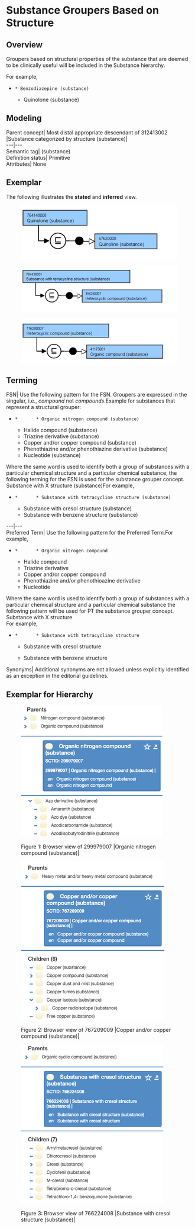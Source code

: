 # Substance Groupers Based on Structure

## Overview

Groupers based on structural properties of the substance that are deemed to be clinically useful will be included in the Substance hierarchy.

For example,

  *     * Benzodiazepine (substance)
    * Quinolone (substance)

## Modeling

Parent concept| Most distal appropriate descendant of 312413002 |Substance categorized by structure (substance)|  
---|---  
Semantic tag| (substance)  
Definition status| Primitive  
Attributes| None  
  
## Exemplar

The following illustrates the **stated** and **inferred** view.

<figure><img src="images/174691432.png" alt="" title=""></figure>

<figure><img src="images/174691430.png" alt="" title=""></figure>

<figure><img src="images/174691429.png" alt="" title=""></figure>

  

  

## Terming

FSN| Use the following pattern for the FSN. Groupers are expressed in the singular, i.e., _compound_ not _compounds_.Example for substances that represent a structural grouper:

  *     *       * Organic nitrogen compound (substance)
      * Halide compound (substance)
      * Triazine derivative (substance)
      * Copper and/or copper compound (substance)
      * Phenothiazine and/or phenothiazine derivative (substance)
      * Nucleotide (substance)

Where the same word is used to identify both a group of substances with a particular chemical structure and a particular chemical substance, the following terming for the FSN is used for the substance grouper concept.  
Substance with X structure (substance)For example,

  *     *       * Substance with tetracycline structure (substance)
      * Substance with cresol structure (substance)
      * Substance with benzene structure (substance)  

  
---|---  
Preferred Term| Use the following pattern for the Preferred Term.For example,

  *     *       * Organic nitrogen compound
      * Halide compound
      * Triazine derivative
      * Copper and/or copper compound
      * Phenothiazine and/or phenothioazine derivative
      * Nucleotide

Where the same word is used to identify both a group of substances with a particular chemical structure and a particular chemical substance the following pattern will be used for PT the substance grouper concept.  
Substance with X structure  
For example,

  *     *       * Substance with tetracycline structure
      * Substance with cresol structure  

      * Substance with benzene structure

  
Synonyms| Additional synonyms are not allowed unless explicitly identified as an exception in the editorial guidelines.  
  
## Exemplar for Hierarchy

<figure><img src="images/174691417.png" alt="" title=""><figcaption><p>Figure 1: Browser view of 299979007 |Organic nitrogen compound (substance)|</p></figcaption></figure>

  

  

<figure><img src="images/174691416.png" alt="" title=""><figcaption><p>Figure 2: Browser view of 767209009 |Copper and/or copper compound (substance)|</p></figcaption></figure>

  

  

  

  

<figure><img src="images/174691415.png" alt="" title=""><figcaption><p>Figure 3: Browser view of 766224008 |Substance with cresol structure (substance)|</p></figcaption></figure>

  

  

  
  

